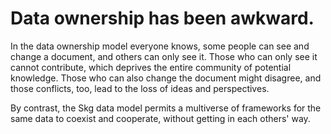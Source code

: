 # Data ownership has been awkward.
In the data ownership model everyone knows, some people can see and change a document, and others can only see it. Those who can only see it cannot contribute, which deprives the entire community of potential knowledge. Those who can also change the document might disagree, and those conflicts, too, lead to the loss of ideas and perspectives.

By contrast, the Skg data model permits a multiverse of frameworks for the same data to coexist and cooperate, without getting in each others' way.

